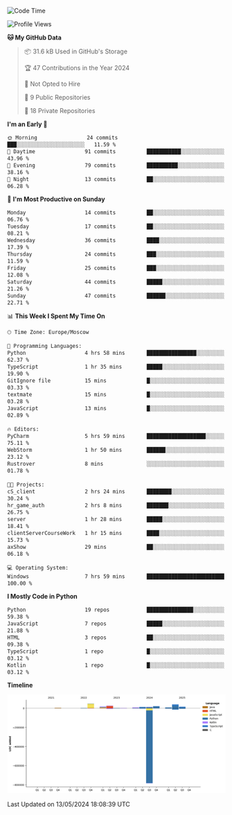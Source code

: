 <!--START_SECTION:waka-->
![Code Time](http://img.shields.io/badge/Code%20Time-324%20hrs%2029%20mins-blue)

![Profile Views](http://img.shields.io/badge/Profile%20Views-0-blue)

**🐱 My GitHub Data** 

> 📦 31.6 kB Used in GitHub's Storage 
 > 
> 🏆 47 Contributions in the Year 2024
 > 
> 🚫 Not Opted to Hire
 > 
> 📜 9 Public Repositories 
 > 
> 🔑 18 Private Repositories 
 > 
**I'm an Early 🐤** 

```text
🌞 Morning                24 commits          ███░░░░░░░░░░░░░░░░░░░░░░   11.59 % 
🌆 Daytime                91 commits          ███████████░░░░░░░░░░░░░░   43.96 % 
🌃 Evening                79 commits          ██████████░░░░░░░░░░░░░░░   38.16 % 
🌙 Night                  13 commits          ██░░░░░░░░░░░░░░░░░░░░░░░   06.28 % 
```
📅 **I'm Most Productive on Sunday** 

```text
Monday                   14 commits          ██░░░░░░░░░░░░░░░░░░░░░░░   06.76 % 
Tuesday                  17 commits          ██░░░░░░░░░░░░░░░░░░░░░░░   08.21 % 
Wednesday                36 commits          ████░░░░░░░░░░░░░░░░░░░░░   17.39 % 
Thursday                 24 commits          ███░░░░░░░░░░░░░░░░░░░░░░   11.59 % 
Friday                   25 commits          ███░░░░░░░░░░░░░░░░░░░░░░   12.08 % 
Saturday                 44 commits          █████░░░░░░░░░░░░░░░░░░░░   21.26 % 
Sunday                   47 commits          ██████░░░░░░░░░░░░░░░░░░░   22.71 % 
```


📊 **This Week I Spent My Time On** 

```text
🕑︎ Time Zone: Europe/Moscow

💬 Programming Languages: 
Python                   4 hrs 58 mins       ████████████████░░░░░░░░░   62.37 % 
TypeScript               1 hr 35 mins        █████░░░░░░░░░░░░░░░░░░░░   19.90 % 
GitIgnore file           15 mins             █░░░░░░░░░░░░░░░░░░░░░░░░   03.33 % 
textmate                 15 mins             █░░░░░░░░░░░░░░░░░░░░░░░░   03.28 % 
JavaScript               13 mins             █░░░░░░░░░░░░░░░░░░░░░░░░   02.89 % 

🔥 Editors: 
PyCharm                  5 hrs 59 mins       ███████████████████░░░░░░   75.11 % 
WebStorm                 1 hr 50 mins        ██████░░░░░░░░░░░░░░░░░░░   23.12 % 
Rustrover                8 mins              ░░░░░░░░░░░░░░░░░░░░░░░░░   01.78 % 

🐱‍💻 Projects: 
cS_client                2 hrs 24 mins       ████████░░░░░░░░░░░░░░░░░   30.24 % 
hr_game_auth             2 hrs 8 mins        ███████░░░░░░░░░░░░░░░░░░   26.75 % 
server                   1 hr 28 mins        █████░░░░░░░░░░░░░░░░░░░░   18.41 % 
clientServerCourseWork   1 hr 15 mins        ████░░░░░░░░░░░░░░░░░░░░░   15.73 % 
axShow                   29 mins             ██░░░░░░░░░░░░░░░░░░░░░░░   06.18 % 

💻 Operating System: 
Windows                  7 hrs 59 mins       █████████████████████████   100.00 % 
```

**I Mostly Code in Python** 

```text
Python                   19 repos            ███████████████░░░░░░░░░░   59.38 % 
JavaScript               7 repos             █████░░░░░░░░░░░░░░░░░░░░   21.88 % 
HTML                     3 repos             ██░░░░░░░░░░░░░░░░░░░░░░░   09.38 % 
TypeScript               1 repo              █░░░░░░░░░░░░░░░░░░░░░░░░   03.12 % 
Kotlin                   1 repo              █░░░░░░░░░░░░░░░░░░░░░░░░   03.12 % 
```



**Timeline**

![Lines of Code chart](https://raw.githubusercontent.com/adlemx/adlemx/main/assets/bar_graph.png)


 Last Updated on 13/05/2024 18:08:39 UTC
<!--END_SECTION:waka-->
